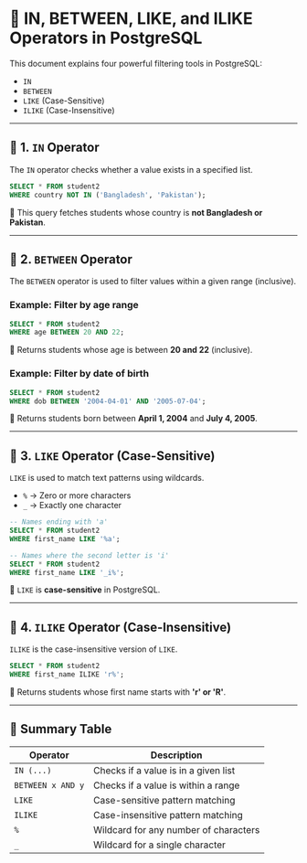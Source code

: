 # 🔎 IN, BETWEEN, LIKE, and ILIKE Operators in PostgreSQL

This document explains four powerful filtering tools in PostgreSQL:

- `IN`
- `BETWEEN`
- `LIKE` (Case-Sensitive)
- `ILIKE` (Case-Insensitive)

---

## 📌 1. `IN` Operator

The `IN` operator checks whether a value exists in a specified list.

```sql
SELECT * FROM student2
WHERE country NOT IN ('Bangladesh', 'Pakistan');
```

📌 This query fetches students whose country is **not Bangladesh or Pakistan**.

---

## 📌 2. `BETWEEN` Operator

The `BETWEEN` operator is used to filter values within a given range
(inclusive).

### Example: Filter by age range

```sql
SELECT * FROM student2
WHERE age BETWEEN 20 AND 22;
```

📌 Returns students whose age is between **20 and 22** (inclusive).

### Example: Filter by date of birth

```sql
SELECT * FROM student2
WHERE dob BETWEEN '2004-04-01' AND '2005-07-04';
```

📌 Returns students born between **April 1, 2004** and **July 4, 2005**.

---

## 📌 3. `LIKE` Operator (Case-Sensitive)

`LIKE` is used to match text patterns using wildcards.

- `%` → Zero or more characters
- `_` → Exactly one character

```sql
-- Names ending with 'a'
SELECT * FROM student2
WHERE first_name LIKE '%a';

-- Names where the second letter is 'i'
SELECT * FROM student2
WHERE first_name LIKE '_i%';
```

📌 `LIKE` is **case-sensitive** in PostgreSQL.

---

## 📌 4. `ILIKE` Operator (Case-Insensitive)

`ILIKE` is the case-insensitive version of `LIKE`.

```sql
SELECT * FROM student2
WHERE first_name ILIKE 'r%';
```

📌 Returns students whose first name starts with **'r' or 'R'**.

---

## 🧾 Summary Table

| Operator          | Description                           |
| ----------------- | ------------------------------------- |
| `IN (...)`        | Checks if a value is in a given list  |
| `BETWEEN x AND y` | Checks if a value is within a range   |
| `LIKE`            | Case-sensitive pattern matching       |
| `ILIKE`           | Case-insensitive pattern matching     |
| `%`               | Wildcard for any number of characters |
| `_`               | Wildcard for a single character       |

